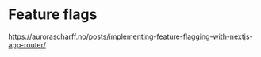 # Feature flags

https://aurorascharff.no/posts/implementing-feature-flagging-with-nextjs-app-router/
